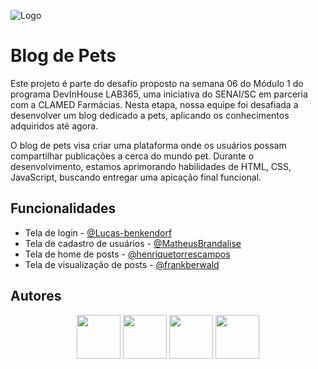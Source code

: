 ![Logo](https://github.com/user-attachments/assets/a0812c62-d069-4002-8602-427d955b9b6d)
# Blog de Pets

Este projeto é parte do desafio proposto na semana 06 do Módulo 1 do programa DevInHouse LAB365, uma iniciativa do SENAI/SC em parceria com a CLAMED Farmácias. Nesta etapa, nossa equipe foi desafiada a desenvolver um blog dedicado a pets, aplicando os conhecimentos adquiridos até agora.

O blog de pets visa criar uma plataforma onde os usuários possam compartilhar publicações a cerca do mundo pet. Durante o desenvolvimento, estamos aprimorando habilidades de HTML, CSS, JavaScript, buscando entregar uma apicação final funcional.


## Funcionalidades

- Tela de login - [@Lucas-benkendorf](https://github.com/Lucas-benkendorf)
- Tela de cadastro de usuários - [@MatheusBrandalise](https://github.com/MatheusBrandalise)
- Tela de home de posts - [@henriquetorrescampos](https://github.com/henriquetorrescampos)
- Tela de visualização de posts - [@frankberwald](https://github.com/frankberwald)

## Autores

<div align="center">
  <a href="https://github.com/frankberwald"><img src="https://avatars.githubusercontent.com/u/127545990?v=4" width="70px"/></a>
  <a href="https://github.com/henriquetorrescampos"><img src="https://avatars.githubusercontent.com/u/138634744?v=4" width="70px"/></a>
  <a href="https://github.com/Lucas-benkendorf"><img src="https://avatars.githubusercontent.com/u/174016317?v=4" width="70px"/></a>
  <a href="https://github.com/MatheusBrandalise"><img src="https://avatars.githubusercontent.com/u/42072670?v=4" width="70px"/></a>
</div>
